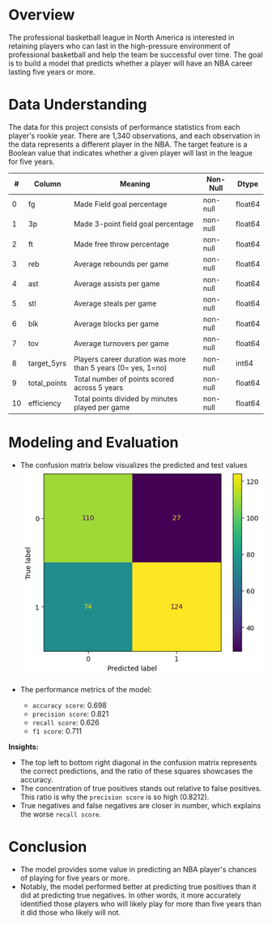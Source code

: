 # Overview 
The professional basketball league in North America is interested in retaining players who can last in the high-pressure environment of professional basketball and help the team be successful over time. The goal is to build a model that predicts whether a player will have an NBA career lasting five years or more. 

# Data Understanding
The data for this project consists of performance statistics from each player's rookie year. There are 1,340 observations, and each observation in the data represents a different player in the NBA. The target feature is a Boolean value that indicates whether a given player will last in the league for five years.

| #   | Column        | Meaning                                                      | Non-Null  | Dtype    |
| --- | ------------- | ------------------------------------------------------------ | --------- | -------- |
| 0   | fg            | Made Field goal percentage                                   | non-null  | float64  |
| 1   | 3p            | Made 3-point field goal percentage                           | non-null  | float64  |
| 2   | ft            | Made free throw percentage                                   | non-null  | float64  |
| 3   | reb           | Average rebounds per game                                    | non-null  | float64  |
| 4   | ast           | Average assists per game                                     | non-null  | float64  |
| 5   | stl           | Average steals per game                                      | non-null  | float64  |
| 6   | blk           | Average blocks per game                                      | non-null  | float64  |
| 7   | tov           | Average turnovers per game                                   | non-null  | float64  |
| 8   | target_5yrs   | Players career duration was more than 5 years (0= yes, 1=no) | non-null  | int64    |
| 9   | total_points  | Total number of points scored across 5 years                 | non-null  | float64  |
| 10  | efficiency    | Total points divided by minutes played per game              | non-null  | float64  |

# Modeling and Evaluation 
- The confusion matrix below visualizes the predicted and test values
![Confusion Matrix](/NBA/images/1.png)

- The performance metrics of the model:
    - `accuracy score`: 0.698
    - `precision score`: 0.821
    - `recall score`: 0.626
    - `f1 score`: 0.711

**Insights:** 
- The top left to bottom right diagonal in the confusion matrix represents the correct predictions, and the ratio of these squares showcases the accuracy.
- The concentration of true positives stands out relative to false positives. This ratio is why the `precision score` is so high (0.8212).
- True negatives and false negatives are closer in number, which explains the worse `recall score`.

# Conclusion
- The model provides some value in predicting an NBA player's chances of playing for five years or more.
- Notably, the model performed better at predicting true positives than it did at predicting true negatives. In other words, it more accurately identified those players who will likely play for more than five years than it did those who likely will not.

